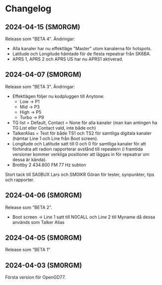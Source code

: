 # Changelog

## 2024-04-15 (SM0RGM)

Release som "BETA 4". Ändringar:

* Alla kanaler har nu effektläge "Master" utom kanalerna för hotspots.
* Latitude och Longitude hämtade för de flesta repeatrar från SK6BA.
* APRS 1, APRS 2 och APRS US har nu APRS1 aktiverad.

## 2024-04-07 (SM0RGM)

Release som "BETA 3". Ändringar:

* Effektlägen följer nu kodpluggen till Anytone:
    * Low -> P1
    * Mid -> P3
    * High -> P5
    * Turbo -> P9
* TG list = Default, Contact = None för alla kanaler (man kan antingen ha TG List eller Contact vald, inte både och)
* TalkerAlias = Text för både TS1 och TS2 för samtliga digitala kanaler (hämtar Line 1 och Line från Boot screen).
* Longitude och Latitude satt till 0 och 0 för samtliga kanaler för att förhindra att radion rapporterar avstånd till repeatern (i framtida versioner kommer verkliga positioner att läggas in för repeatrar om dessa är kända).
* Brottby 2 434.800 FM 77 Hz subton

Stort tack till SA0BUX Lars och SM0IKR Göran för tester, synpunkter, tips och rapporter.

## 2024-04-06 (SM0RGM)

Release som "BETA 2".

* Boot screen -> Line 1 satt till N0CALL och Line 2 till Myname då dessa används som Talker Alias

## 2024-04-05 (SM0RGM)

Release som "BETA 1"

## 2024-04-03 (SM0RGM)

Första version för OpenGD77.

